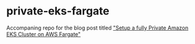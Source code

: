 # private-eks-fargate
Accompaning repo for the blog post titled ["Setup a fully Private Amazon EKS Cluster on AWS Fargate"](https://k8s-dev.github.io)
